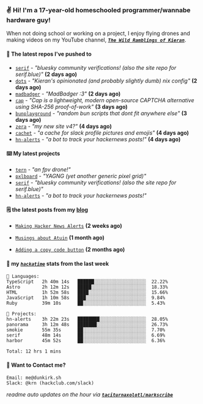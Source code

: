 ### ✌️ Hi! I'm a 17-year-old homeschooled programmer/wannabe hardware guy!

When not doing school or working on a project, I enjoy flying drones and making videos on my YouTube channel, [**_`The Wild Ramblings of Kieran`_**](https://youtube.com/@kieran.rambles).

#### 👷 The latest repos I've pushed to

- [`serif`](https://github.com/taciturnaxolotl/serif) - _"bluesky community verifications! (also the site repo for serif.blue)"_ **(2 days ago)**
- [`dots`](https://github.com/taciturnaxolotl/dots) - _"Kieran's opinionated (and probably slightly dumb) nix config"_ **(2 days ago)**
- [`madbadger`](https://github.com/taciturnaxolotl/madbadger) - _"MadBadger :3"_ **(2 days ago)**
- [`cap`](https://github.com/tiagorangel1/cap) - _"Cap is a lightweight, modern open-source CAPTCHA alternative using SHA-256 proof-of-work"_ **(3 days ago)**
- [`bunplayground`](https://github.com/taciturnaxolotl/bunplayground) - _"random bun scripts that dont fit anywhere else"_ **(3 days ago)**
- [`zera`](https://github.com/taciturnaxolotl/zera) - _"my new site v4?"_ **(4 days ago)**
- [`cachet`](https://github.com/taciturnaxolotl/cachet) - _"a cache for slack profile pictures and emojis"_ **(4 days ago)**
- [`hn-alerts`](https://github.com/taciturnaxolotl/hn-alerts) - _"a bot to track your hackernews posts!"_ **(4 days ago)**

#### ⌨️ My latest projects

- [`tern`](https://github.com/taciturnaxolotl/tern) - _"an fpv drone!"_
- [`pxlboard`](https://github.com/taciturnaxolotl/pxlboard) - _"YAGNG (yet another generic pixel grid)"_
- [`serif`](https://github.com/taciturnaxolotl/serif) - _"bluesky community verifications! (also the site repo for serif.blue)"_
- [`hn-alerts`](https://github.com/taciturnaxolotl/hn-alerts) - _"a bot to track your hackernews posts!"_

#### 🗒️ the latest posts from my [blog](https://dunkirk.sh)

- [`Making Hacker News Alerts`](https://dunkirk.sh/blog/hn-alerts/) **(2 weeks ago)**

- [`Musings about Atuin`](https://dunkirk.sh/blog/atuin/) **(1 month ago)**

- [`Adding a copy code button`](https://dunkirk.sh/blog/adding-a-copy-button/) **(2 months ago)**



#### 📡 my [_`hackatime`_](https://waka.hackclub.com) stats from the last week

```text
💾 Languages:
TypeScript   2h 40m 14s   ██████░░░░░░░░░░░░░░░░░░░  22.22%
Astro        2h 12m 12s   █████░░░░░░░░░░░░░░░░░░░░  18.33%
HTML         1h 52m 58s   ████░░░░░░░░░░░░░░░░░░░░░  15.66%
JavaScript   1h 10m 58s   ███░░░░░░░░░░░░░░░░░░░░░░  9.84%
Ruby         39m 10s      ██░░░░░░░░░░░░░░░░░░░░░░░  5.43%

💼 Projects:
hn-alerts    3h 22m 23s   ████████░░░░░░░░░░░░░░░░░  28.05%
panorama     3h 12m 48s   ███████░░░░░░░░░░░░░░░░░░  26.73%
smokie       55m 35s      ██░░░░░░░░░░░░░░░░░░░░░░░  7.70%
serif        48m 14s      ██░░░░░░░░░░░░░░░░░░░░░░░  6.69%
harbor       45m 52s      ██░░░░░░░░░░░░░░░░░░░░░░░  6.36%

Total: 12 hrs 1 mins
```

#### 📮 Want to Contact me?

```text
Email: me@dunkirk.sh
Slack: @krn (hackclub.com/slack)
```

_readme auto updates on the hour via [**`taciturnaxolotl/markscribe`**](https://github.com/taciturnaxolotl/markscribe)_

